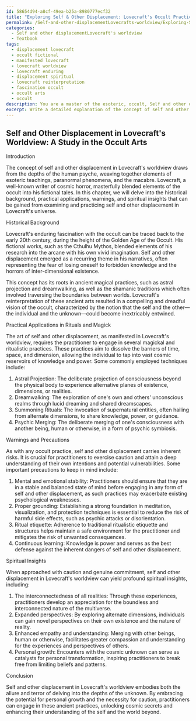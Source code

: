 ```yaml
---
id: 58654d94-a8cf-49ea-b25a-8980777ecf32
title: "Exploring Self & Other Displacement: Lovecraft's Occult Practices"
permalink: /Self-and-other-displacementLovecrafts-worldview/Exploring-Self-Other-Displacement-Lovecrafts-Occult-Practices/
categories:
  - Self and other displacementLovecraft's worldview
  - Textbook
tags:
  - displacement lovecraft
  - occult fictional
  - manifested lovecraft
  - lovecraft worldview
  - lovecraft enduring
  - displacement spiritual
  - lovecraft reinterpretation
  - fascination occult
  - occult arts
  - occult
description: You are a master of the esoteric, occult, Self and other displacementLovecraft's worldview and education, you have written many textbooks on the subject in ways that provide students with rich and deep understanding of the subject. You are being asked to write textbook-like sections on a topic and you do it with full context, explainability, and reliability in accuracy to the true facts of the topic at hand, in a textbook style that a student would easily be able to learn from, in a rich, engaging, and contextual way. Always include relevant context (such as formulas and history), related concepts, and in a way that someone can gain deep insights from.
excerpt: Write a detailed explanation of the concept of self and other displacement in Lovecraft's worldview within the context of an occult grimoire. Include the historical background, its practical applications in rituals and magick, any warnings or precautions to be aware of when studying or practicing this particular aspect, and the possible spiritual insights that can be gained from mastering the art of self and other displacement.
---
```


## Self and Other Displacement in Lovecraft's Worldview: A Study in the Occult Arts

Introduction

The concept of self and other displacement in Lovecraft's worldview draws from the depths of the human psyche, weaving together elements of esoteric teachings, paranormal phenomena, and the macabre. Lovecraft, a well-known writer of cosmic horror, masterfully blended elements of the occult into his fictional tales. In this chapter, we will delve into the historical background, practical applications, warnings, and spiritual insights that can be gained from examining and practicing self and other displacement in Lovecraft's universe.

Historical Background

Lovecraft's enduring fascination with the occult can be traced back to the early 20th century, during the height of the Golden Age of the Occult. His fictional works, such as the Cthulhu Mythos, blended elements of his research into the arcane with his own vivid imagination. Self and other displacement emerged as a recurring theme in his narratives, often representing the fear of losing oneself to forbidden knowledge and the horrors of inter-dimensional existence.

This concept has its roots in ancient magical practices, such as astral projection and dreamwalking, as well as the shamanic traditions which often involved traversing the boundaries between worlds. Lovecraft's reinterpretation of these ancient arts resulted in a compelling and dreadful vision of the occult, characterized by the notion that the self and the other—the individual and the unknown—could become inextricably entwined.

Practical Applications in Rituals and Magick

The art of self and other displacement, as manifested in Lovecraft's worldview, requires the practitioner to engage in several magickal and ritualistic practices. These practices aim to dissolve the barriers of time, space, and dimension, allowing the individual to tap into vast cosmic reservoirs of knowledge and power. Some commonly employed techniques include:

1. Astral Projection: The deliberate projection of consciousness beyond the physical body to experience alternative planes of existence, dimensions, or realities.
2. Dreamwalking: The exploration of one's own and others' unconscious realms through lucid dreaming and shared dreamscapes.
3. Summoning Rituals: The invocation of supernatural entities, often hailing from alternate dimensions, to share knowledge, power, or guidance.
4. Psychic Merging: The deliberate merging of one's consciousness with another being, human or otherwise, in a form of psychic symbiosis.

Warnings and Precautions

As with any occult practice, self and other displacement carries inherent risks. It is crucial for practitioners to exercise caution and attain a deep understanding of their own intentions and potential vulnerabilities. Some important precautions to keep in mind include:

1. Mental and emotional stability: Practitioners should ensure that they are in a stable and balanced state of mind before engaging in any form of self and other displacement, as such practices may exacerbate existing psychological weaknesses.
2. Proper grounding: Establishing a strong foundation in meditation, visualization, and protection techniques is essential to reduce the risk of harmful side effects, such as psychic attacks or disorientation.
3. Ritual etiquette: Adherence to traditional ritualistic etiquette and structures helps maintain a safe environment for the practitioner and mitigates the risk of unwanted consequences.
4. Continuous learning: Knowledge is power and serves as the best defense against the inherent dangers of self and other displacement.

Spiritual Insights

When approached with caution and genuine commitment, self and other displacement in Lovecraft's worldview can yield profound spiritual insights, including:

1. The interconnectedness of all realities: Through these experiences, practitioners develop an appreciation for the boundless and interconnected nature of the multiverse.
2. Expanded perspectives: By exploring alternate dimensions, individuals can gain novel perspectives on their own existence and the nature of reality.
3. Enhanced empathy and understanding: Merging with other beings, human or otherwise, facilitates greater compassion and understanding for the experiences and perspectives of others.
4. Personal growth: Encounters with the cosmic unknown can serve as catalysts for personal transformation, inspiring practitioners to break free from limiting beliefs and patterns.

Conclusion

Self and other displacement in Lovecraft's worldview embodies both the allure and terror of delving into the depths of the unknown. By embracing the potential for personal growth and the necessity for caution, practitioners can engage in these ancient practices, unlocking cosmic secrets and enhancing their understanding of the self and the world beyond.
